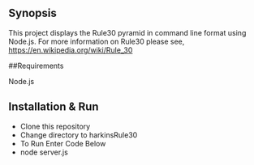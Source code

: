 ## Synopsis

This project displays the Rule30 pyramid in command line format using Node.js. For more information on Rule30 please see, https://en.wikipedia.org/wiki/Rule_30

##Requirements

Node.js

## Installation & Run

- Clone this repository
- Change directory to harkinsRule30
- To Run Enter Code Below
- node server.js

